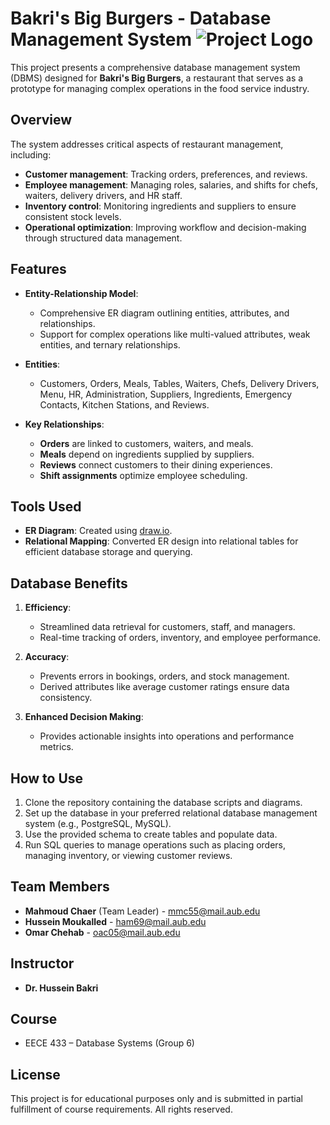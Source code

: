 
# Bakri's Big Burgers - Database Management System ![Project Logo](images/logo_bbb.png)


This project presents a comprehensive database management system (DBMS) designed for **Bakri's Big Burgers**, a restaurant that serves as a prototype for managing complex operations in the food service industry.

## Overview

The system addresses critical aspects of restaurant management, including:

- **Customer management**: Tracking orders, preferences, and reviews.
- **Employee management**: Managing roles, salaries, and shifts for chefs, waiters, delivery drivers, and HR staff.
- **Inventory control**: Monitoring ingredients and suppliers to ensure consistent stock levels.
- **Operational optimization**: Improving workflow and decision-making through structured data management.

## Features

- **Entity-Relationship Model**:
  - Comprehensive ER diagram outlining entities, attributes, and relationships.
  - Support for complex operations like multi-valued attributes, weak entities, and ternary relationships.

- **Entities**:
  - Customers, Orders, Meals, Tables, Waiters, Chefs, Delivery Drivers, Menu, HR, Administration, Suppliers, Ingredients, Emergency Contacts, Kitchen Stations, and Reviews.

- **Key Relationships**:
  - **Orders** are linked to customers, waiters, and meals.
  - **Meals** depend on ingredients supplied by suppliers.
  - **Reviews** connect customers to their dining experiences.
  - **Shift assignments** optimize employee scheduling.

## Tools Used

- **ER Diagram**: Created using [draw.io](https://draw.io).
- **Relational Mapping**: Converted ER design into relational tables for efficient database storage and querying.

## Database Benefits

1. **Efficiency**:
   - Streamlined data retrieval for customers, staff, and managers.
   - Real-time tracking of orders, inventory, and employee performance.

2. **Accuracy**:
   - Prevents errors in bookings, orders, and stock management.
   - Derived attributes like average customer ratings ensure data consistency.

3. **Enhanced Decision Making**:
   - Provides actionable insights into operations and performance metrics.

## How to Use

1. Clone the repository containing the database scripts and diagrams.
2. Set up the database in your preferred relational database management system (e.g., PostgreSQL, MySQL).
3. Use the provided schema to create tables and populate data.
4. Run SQL queries to manage operations such as placing orders, managing inventory, or viewing customer reviews.

## Team Members

- **Mahmoud Chaer** (Team Leader) - [mmc55@mail.aub.edu](mailto:mmc55@mail.aub.edu)
- **Hussein Moukalled** - [ham69@mail.aub.edu](mailto:ham69@mail.aub.edu)
- **Omar Chehab** - [oac05@mail.aub.edu](mailto:oac05@mail.aub.edu)

## Instructor

- **Dr. Hussein Bakri**

## Course

- EECE 433 – Database Systems (Group 6)

## License

This project is for educational purposes only and is submitted in partial fulfillment of course requirements. All rights reserved.
